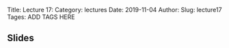 Title: Lecture 17:
Category: lectures
Date: 2019-11-04
Author: 
Slug: lecture17
Tages: ADD TAGS HERE


## Slides